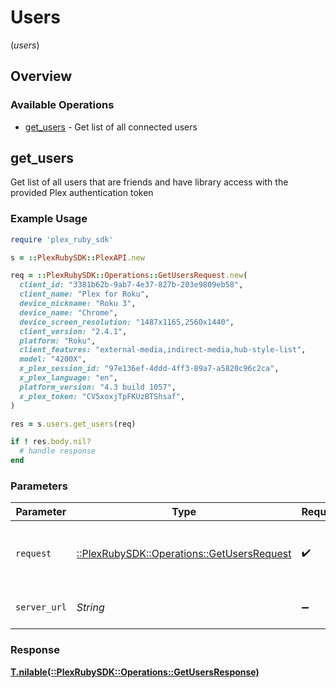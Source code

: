 # Users
(*users*)

## Overview

### Available Operations

* [get_users](#get_users) - Get list of all connected users

## get_users

Get list of all users that are friends and have library access with the provided Plex authentication token

### Example Usage

```ruby
require 'plex_ruby_sdk'

s = ::PlexRubySDK::PlexAPI.new

req = ::PlexRubySDK::Operations::GetUsersRequest.new(
  client_id: "3381b62b-9ab7-4e37-827b-203e9809eb58",
  client_name: "Plex for Roku",
  device_nickname: "Roku 3",
  device_name: "Chrome",
  device_screen_resolution: "1487x1165,2560x1440",
  client_version: "2.4.1",
  platform: "Roku",
  client_features: "external-media,indirect-media,hub-style-list",
  model: "4200X",
  x_plex_session_id: "97e136ef-4ddd-4ff3-89a7-a5820c96c2ca",
  x_plex_language: "en",
  platform_version: "4.3 build 1057",
  x_plex_token: "CV5xoxjTpFKUzBTShsaf",
)

res = s.users.get_users(req)

if ! res.body.nil?
  # handle response
end

```

### Parameters

| Parameter                                                                                | Type                                                                                     | Required                                                                                 | Description                                                                              |
| ---------------------------------------------------------------------------------------- | ---------------------------------------------------------------------------------------- | ---------------------------------------------------------------------------------------- | ---------------------------------------------------------------------------------------- |
| `request`                                                                                | [::PlexRubySDK::Operations::GetUsersRequest](../../models/operations/getusersrequest.md) | :heavy_check_mark:                                                                       | The request object to use for the request.                                               |
| `server_url`                                                                             | *String*                                                                                 | :heavy_minus_sign:                                                                       | An optional server URL to use.                                                           |

### Response

**[T.nilable(::PlexRubySDK::Operations::GetUsersResponse)](../../models/operations/getusersresponse.md)**

